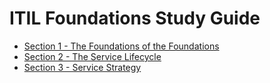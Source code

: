 # ITIL Foundations Study Guide

* [Section 1 - The Foundations of the Foundations](/s1.md)
* [Section 2 - The Service Lifecycle](/s2.md)
* [Section 3 - Service Strategy](/s3.md)
